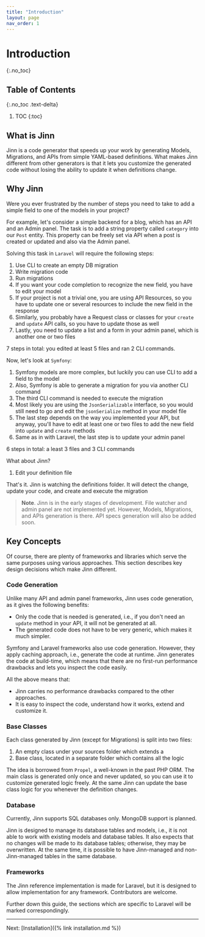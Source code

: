 ```yaml
---
title: "Introduction"
layout: page
nav_order: 1
---
```


# Introduction
{:.no_toc}

## Table of Contents
{:.no_toc .text-delta} 

1. TOC
{:toc}

## What is Jinn

Jinn is a code generator that speeds up your work by generating Models, Migrations, and APIs 
from simple YAML-based definitions. 
What makes Jinn different from other generators is that it lets you customize the generated code 
without losing the ability to update it when definitions change.

## Why Jinn
Were you ever frustrated by the number of steps you need to take to 
add a simple field to one of the models in your project? 

For example, let's consider a simple backend for a blog, which has an API and an Admin panel.
The task is to add a string property called `category` into our `Post` entity.
This property can be freely set via API when a post is created or updated and also via the Admin panel.

Solving this task in `Laravel` will require the following steps:

1. Use CLI to create an empty DB migration
1. Write migration code
1. Run migrations
1. If you want your code completion to recognize the new field, you have to edit your model
1. If your project is not a trivial one, you are using API Resources, so you have to update 
one or several resources to include the new field in the response
1. Similarly, you probably have a Request class or classes for your `create` and `update` API calls, 
so you have to update those as well
1. Lastly, you need to update a list and a form in your admin panel, which is another one or two files

7 steps in total: you edited at least 5 files and ran 2 CLI commands.

Now, let's look at `Symfony`:

1. Symfony models are more complex, but luckily you can use CLI to add a field to the model 
1. Also, Symfony is able to generate a migration for you via another CLI command 
1. The third CLI command is needed to execute the migration
1. Most likely you are using the `JsonSerializable` interface, so you would still need to go and edit the `jsonSerialize` method in your model file
1. The last step depends on the way you implemented your API, but anyway, you'll have to edit 
at least one or two files to add the new field into `update` and `create` methods
1. Same as in with Laravel, the last step is to update your admin panel

6 steps in total: a least 3 files and 3 CLI commands

What about Jinn?
1. Edit your definition file

That's it. Jinn is watching the definitions folder. It will detect the change, update your code, and create and execute the migration

> **Note**. Jinn is in the early stages of development. 
> File watcher and admin panel are not implemented yet. 
> However, Models, Migrations, and APIs generation is there.
> API specs generation will also be added soon.

## Key Concepts
Of course, there are plenty of frameworks and libraries which serve the same purposes using various approaches.
This section describes key design decisions which make Jinn different.

### Code Generation
Unlike many API and admin panel frameworks, Jinn uses code generation, as it gives the following benefits:

* Only the code that is needed is generated, i.e., if you don't need an `update` method in your 
API, it will not be generated at all.
* The generated code does not have to be very generic, which makes it much simpler.

Symfony and Laravel frameworks also use code generation. However, they apply caching approach, i.e., generate the code at runtime.
Jinn generates the code at build-time, which means that there are no first-run performance drawbacks and lets you inspect the code easily.

All the above means that:

* Jinn carries no performance drawbacks compared to the other approaches.
* It is easy to inspect the code, understand how it works, extend and customize it.

### Base Classes
Each class generated by Jinn (except for Migrations) is split into two files: 

1. An empty class under your sources folder which extends a
1. Base class, located in a separate folder which contains all the logic

The idea is borrowed from `Propel`, a well-known in the past PHP ORM. The main class is 
generated only once and never updated, so you can use it to customize generated logic freely.
At the same Jinn can update the base class logic for you whenever the definition changes.

### Database
Currently, Jinn supports SQL databases only. MongoDB support is planned.

Jinn is designed to manage its database tables and models, i.e., it is not able to 
work with existing models and database tables. It also expects that no changes will be 
made to its database tables; otherwise, they may be overwritten. At the same time,
it is possible to have Jinn-managed and non-Jinn-managed tables in the same database.

### Frameworks
The Jinn reference implementation is made for Laravel, but it is designed 
to allow implementation for any framework. Contributors are welcome. 

Further down this guide, the sections which are specific to Laravel will be marked correspondingly.

---

Next: [Installation]({% link installation.md %})
